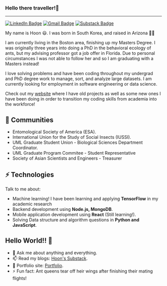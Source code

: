 ### Hello there traveller!👋

---
[![LinkedIn Badge](https://img.shields.io/badge/-hoonkang-blue?style=flat-square&logo=Linkedin&logoColor=white&link=https://www.linkedin.com/in/byounghoon-kang-7b048a239/)](https://www.linkedin.com/in/byounghoon-kang-7b048a239/)
[![Gmail Badge](https://img.shields.io/badge/-bhoonkang@gmail.com-c14438?style=flat-square&logo=Gmail&logoColor=white&link=mailto:mailharshkhatri@gmail.com)](mailto:mailharshkhatri@gmail.com)
[![Substack Badge](https://img.shields.io/badge/-Substack-FF4500?style=flat-square&logo=substack&logoColor=white)](https://hoonkang.substack.com/)

My name is Hoon 😃. I was born in South Korea, and raised in Arizona 🌵🌵

I am currently living in the Boston area, finishing up my Masters Degree. I was originally three years into doing a PhD in the behavioral ecology of ants, but my advising professor got a job offer in Florida. Due to personal circumstances I was not able to follow her and so I am graduating with a Masters instead!

I love solving problems and have been coding throughout my undergrad and PhD degree work to manage, sort, and analyze large datasets. I am currently looking for employment in software engineering or data science. 

Check out my [website](https://hoonkang.net) where I have old projects as well as some new ones I have been doing in order to transition my coding skills from academia into the workforce!

## 👯 Communities
* Entomological Society of America (ESA).
* International Union for the Study of Social Insects (IUSSI).
* UML Graduate Student Union - Biological Sciences Department Coordinator.
* UML Graduate Program Commitee - Student Representative
* Society of Asian Scientists and Engineers - Treasurer
## ⚡ Technologies
Talk to me about:
- Machine learning! I have been learning and applying **TensorFlow** in my academic research
- Backend development using **Node.js, MongoDB**.
- Mobile application development using **React** (Still learning!).
- Solving Data structure and algorithm questions in **Python and JavaScript**.
## Hello World!! 🤔
- 💬 Ask me about anything and everything.
- 📫 Read my blogs: [Hoon's Substack](https://hoonkang.substack.com/).
- 🎯 Portfolio site: [Portfolio](https://hoonkang.net).
- ⚡ Fun fact: Ant queens tear off heir wings after finishing their mating flights!
